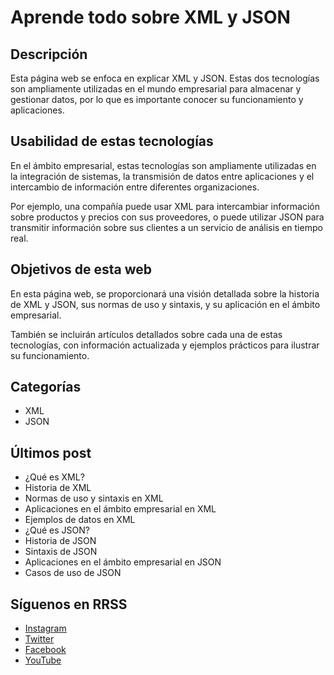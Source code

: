 # Aprende todo sobre XML y JSON

## Descripción
Esta página web se enfoca en explicar XML y JSON. Estas dos tecnologías son ampliamente utilizadas en el mundo empresarial para almacenar y gestionar datos, por lo que es importante conocer su funcionamiento y aplicaciones.

## Usabilidad de estas tecnologías
En el ámbito empresarial, estas tecnologías son ampliamente utilizadas en la integración de sistemas, la transmisión de datos entre aplicaciones y el intercambio de información entre diferentes organizaciones.

Por ejemplo, una compañía puede usar XML para intercambiar información sobre productos y precios con sus proveedores, o puede utilizar JSON para transmitir información sobre sus clientes a un servicio de análisis en tiempo real.

## Objetivos de esta web
En esta página web, se proporcionará una visión detallada sobre la historia de XML y JSON, sus normas de uso y sintaxis, y su aplicación en el ámbito empresarial.

También se incluirán artículos detallados sobre cada una de estas tecnologías, con información actualizada y ejemplos prácticos para ilustrar su funcionamiento.

## Categorías
- XML
- JSON

## Últimos post
- ¿Qué es XML?
- Historia de XML
- Normas de uso y sintaxis en XML
- Aplicaciones en el ámbito empresarial en XML
- Ejemplos de datos en XML
- ¿Qué es JSON?
- Historia de JSON
- Sintaxis de JSON
- Aplicaciones en el ámbito empresarial en JSON
- Casos de uso de JSON

## Síguenos en RRSS
- [Instagram](https://instagram.com)
- [Twitter](https://twitter.com)
- [Facebook](https://facebook.com)
- [YouTube](https://youtube.com)
